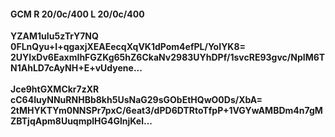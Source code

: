#### GCM R 20/0c/400 L 20/0c/400
**YZAM1uIu5zTrY7NQ**<br/>**0FLnQyu+I+qgaxjXEAEecqXqVK1dPom4efPL/YoIYK8=**<br/>**2UYIxDv6EaxmIhFGZKg65hZ6CkaNv2983UYhDPf/1svcRE93gvc/NpIM6TN1AhLD7cAyNH+E+vUdyene...**<br/><br/>
**Jce9htGXMCkr7zXR**<br/>**cC64IuyNNuRNHBb8kh5UsNaG29sGObEtHQwO0Ds/XbA=**<br/>**2tMHYKTYm0NNSPr7pxC/6eat3/dPD6DTRtoTfpP+1VGYwAMBDm4n7gMZBTjqApm8UuqmplHG4GlnjKel...**